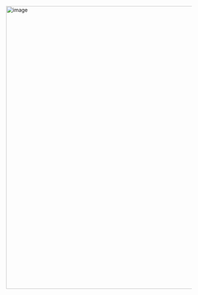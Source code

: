 <img width="789" height="770" alt="image" src="https://github.com/user-attachments/assets/1f361a23-72df-4321-a34a-855fadbf6c6b" />

